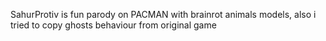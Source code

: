 SahurProtiv is fun parody on PACMAN with brainrot animals models, also i tried to copy ghosts behaviour from original game

